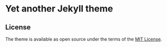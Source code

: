 # Yet another Jekyll theme

## License

The theme is available as open source under the terms of the [MIT License](https://opensource.org/licenses/MIT).

